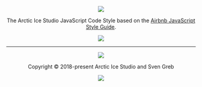 <p align="center"><img src="https://rawgit.com/arcticicestudio/styleguide-javascript/develop/assets/styleguide-javascript-banner-typography.svg"/></p>

<p align="center">The Arctic Ice Studio JavaScript Code Style based on the <a href="https://github.com/airbnb/javascript">Airbnb JavaScript Style Guide</a>.</p>

<p align="center"><a href="https://github.com/arcticicestudio/styleguide-javascript/blob/develop/CHANGELOG.md"><img src="https://img.shields.io/badge/Changelog----5E81AC.svg?style=flat-square"/></a></p>

---

<p align="center"><img src="https://cdn.rawgit.com/arcticicestudio/nord/develop/assets/banner-footer-mountains.svg" /></p>

<p align="center">Copyright &copy; 2018-present Arctic Ice Studio and Sven Greb</p>

<p align="center"><a href="https://github.com/arcticicestudio/styleguide-javascriptscript/blob/develop/LICENSE.md"><img src="https://img.shields.io/badge/License-MIT-5E81AC.svg?style=flat-square"/></a></p>

[airbnb-javascript-style-guide]: https://github.com/airbnb/javascript
